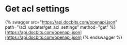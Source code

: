 # Get acl settings

{% swagger src="https://api.docbits.com/openapi.json" path="/acl_updater/get_acl_settings" method="get" %}
[https://api.docbits.com/openapi.json](https://api.docbits.com/openapi.json)
{% endswagger %}
